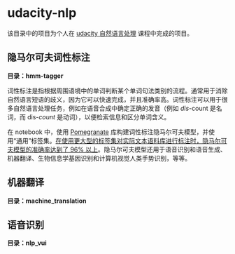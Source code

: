# udacity-nlp

该目录中的项目为个人在 [udacity  自然语言处理](https://cn.udacity.com/course/natural-language-processing-nanodegree--nd892-cn) 课程中完成的项目。

## 隐马尔可夫词性标注

**目录：hmm-tagger**

词性标注是指根据周围语境中的单词判断某个单词句法类别的流程。通常用于消除自然语言短语的歧义，因为它可以快速完成，并且准确率高。词性标注可以用于很多自然语言处理任务，例如在语音合成中确定正确的发音（例如 *dis*-count 是名词，而 dis-*count* 是动词），以便检索信息和区分单词含义。

在 notebook 中，使用 [Pomegranate](http://pomegranate.readthedocs.io/) 库构建词性标注隐马尔可夫模型，并使用“通用”标签集。[在使用更大型的标签集对实际文本语料库进行标注时，隐马尔可夫模型的准确率达到了 96% 以上](http://www.coli.uni-saarland.de/~thorsten/publications/Brants-ANLP00.pdf)。隐马尔可夫模型还用于语音识别和语音生成、机器翻译、生物信息学基因识别和计算机视觉人类手势识别，等等。

## 机器翻译

**目录：machine_translation**

## 语音识别

**目录：nlp_vui**


